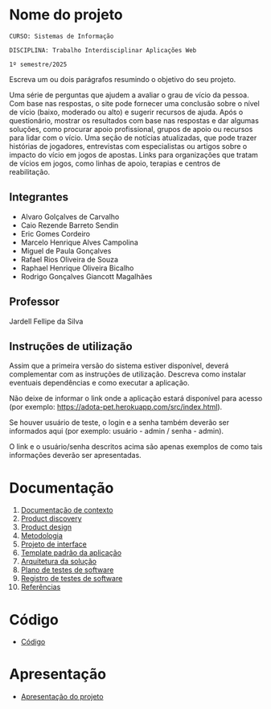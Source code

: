 # Nome do projeto

`CURSO: Sistemas de Informação`

`DISCIPLINA: Trabalho Interdisciplinar Aplicações Web`

`1º semestre/2025`

Escreva um ou dois parágrafos resumindo o objetivo do seu projeto.

Uma série de perguntas que ajudem a avaliar o grau de vício da pessoa. Com base nas respostas, o site pode fornecer uma conclusão sobre o nível de vício (baixo, moderado ou alto) e sugerir recursos de ajuda.
Após o questionário, mostrar os resultados com base nas respostas e dar algumas soluções, como procurar apoio profissional, grupos de apoio ou recursos para lidar com o vício.
Uma seção de notícias atualizadas, que pode trazer histórias de jogadores, entrevistas com especialistas ou artigos sobre o impacto do vício em jogos de apostas.
Links para organizações que tratam de vícios em jogos, como linhas de apoio, terapias e centros de reabilitação.

## Integrantes

* Alvaro Golçalves de Carvalho
* Caio Rezende Barreto Sendin
* Eric Gomes Cordeiro
* Marcelo Henrique Alves Campolina
* Miguel de Paula Gonçalves
* Rafael Rios Oliveira de Souza
* Raphael Henrique Oliveira Bicalho
* Rodrigo Gonçalves Giancott Magalhães

## Professor
Jardell Fellipe da Silva

## Instruções de utilização

Assim que a primeira versão do sistema estiver disponível, deverá complementar com as instruções de utilização. Descreva como instalar eventuais dependências e como executar a aplicação.

Não deixe de informar o link onde a aplicação estará disponível para acesso (por exemplo: https://adota-pet.herokuapp.com/src/index.html).

Se houver usuário de teste, o login e a senha também deverão ser informados aqui (por exemplo: usuário - admin / senha - admin).

O link e o usuário/senha descritos acima são apenas exemplos de como tais informações deverão ser apresentadas.

# Documentação

<ol>
<li><a href="docs/01-Contexto.md"> Documentação de contexto</a></li>
<li><a href="docs/02-Product-discovery.md"> Product discovery</a></li>
<li><a href="docs/03-Product-design.md"> Product design</a></li>
<li><a href="docs/04-Metodologia.md"> Metodologia</a></li>
<li><a href="docs/05-Projeto-interface.md"> Projeto de interface</a></li>
<li><a href="docs/06-Template-padrao.md"> Template padrão da aplicação</a></li>
<li><a href="docs/07-Arquitetura-solucao.md"> Arquitetura da solução</a></li>
<li><a href="docs/08-Plano-testes-software.md"> Plano de testes de software</a></li>
<li><a href="docs/09-Registro-testes-software.md"> Registro de testes de software</a></li>
<li><a href="docs/10-Referencias.md"> Referências</a></li>
</ol>

# Código

* <a href="src/README.md">Código</a>

# Apresentação

* <a href="presentation/README.md">Apresentação do projeto</a>
